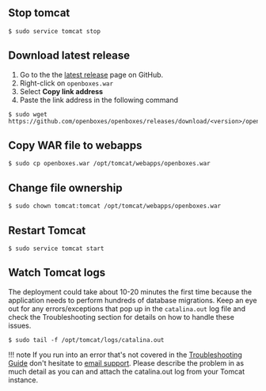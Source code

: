 
## Stop tomcat
```
$ sudo service tomcat stop
```

## Download latest release
1. Go to the the [latest release](https://github.com/openboxes/openboxes/releases/latest) page on GitHub.
1. Right-click on `openboxes.war` 
1. Select **Copy link address**
1. Paste the link address in the following command

```
$ sudo wget https://github.com/openboxes/openboxes/releases/download/<version>/openboxes.war
```

## Copy WAR file to webapps
```
$ sudo cp openboxes.war /opt/tomcat/webapps/openboxes.war
```

## Change file ownership
```
$ sudo chown tomcat:tomcat /opt/tomcat/webapps/openboxes.war
```

## Restart Tomcat
```
$ sudo service tomcat start
```

## Watch Tomcat logs
The deployment could take about 10-20 minutes the first time because the application needs to perform hundreds of
database migrations. Keep an eye out for any errors/exceptions that pop up in the `catalina.out` log file and check 
the Troubleshooting section for details on how to handle these issues.
```
$ sudo tail -f /opt/tomcat/logs/catalina.out
```

!!! note
    If you run into an error that's not covered in the [Troubleshooting Guide](troubleshooting.md) don't hesitate to
    [email support](mailto:support@openboxes.com). Please describe the problem in as much detail as you can and attach
    the catalina.out log from your Tomcat instance. 
